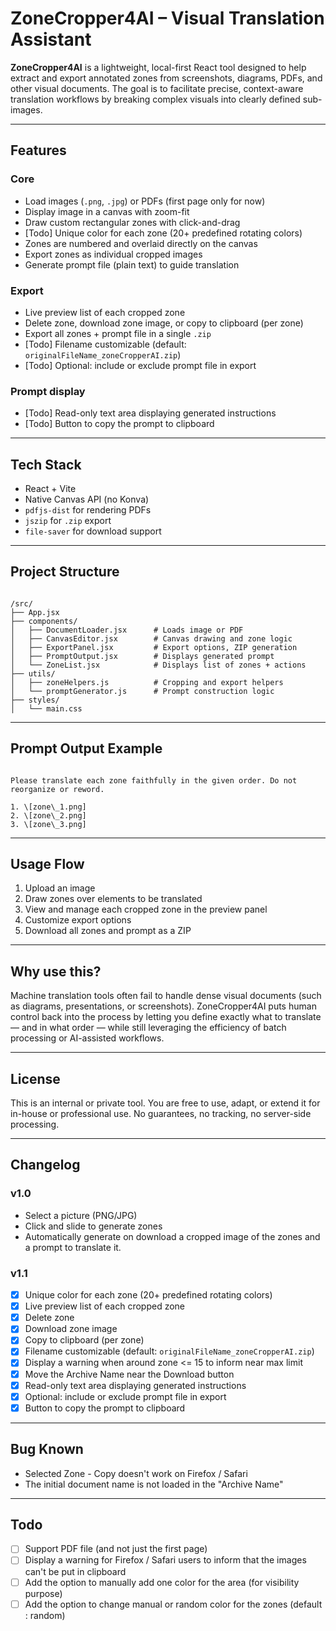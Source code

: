 # ZoneCropper4AI – Visual Translation Assistant

**ZoneCropper4AI** is a lightweight, local-first React tool designed to help extract and export annotated zones from screenshots, diagrams, PDFs, and other visual documents. The goal is to facilitate precise, context-aware translation workflows by breaking complex visuals into clearly defined sub-images.

---

## Features

### Core

- Load images (`.png`, `.jpg`) or PDFs (first page only for now)
- Display image in a canvas with zoom-fit
- Draw custom rectangular zones with click-and-drag
- [Todo] Unique color for each zone (20+ predefined rotating colors)
- Zones are numbered and overlaid directly on the canvas
- Export zones as individual cropped images
- Generate prompt file (plain text) to guide translation

### Export

- Live preview list of each cropped zone
- Delete zone, download zone image, or copy to clipboard (per zone)
- Export all zones + prompt file in a single `.zip`
- [Todo] Filename customizable (default: `originalFileName_zoneCropperAI.zip`)
- [Todo] Optional: include or exclude prompt file in export

### Prompt display

- [Todo] Read-only text area displaying generated instructions
- [Todo] Button to copy the prompt to clipboard

---

## Tech Stack

- React + Vite
- Native Canvas API (no Konva)
- `pdfjs-dist` for rendering PDFs
- `jszip` for `.zip` export
- `file-saver` for download support

---

## Project Structure

```

/src/
├── App.jsx
├── components/
│   ├── DocumentLoader.jsx      # Loads image or PDF
│   ├── CanvasEditor.jsx        # Canvas drawing and zone logic
│   ├── ExportPanel.jsx         # Export options, ZIP generation
│   ├── PromptOutput.jsx        # Displays generated prompt
│   └── ZoneList.jsx            # Displays list of zones + actions
├── utils/
│   ├── zoneHelpers.js          # Cropping and export helpers
│   └── promptGenerator.js      # Prompt construction logic
├── styles/
│   └── main.css

```

---

## Prompt Output Example

```

Please translate each zone faithfully in the given order. Do not reorganize or reword.

1. \[zone\_1.png]
2. \[zone\_2.png]
3. \[zone\_3.png]

```

---

## Usage Flow

1. Upload an image
2. Draw zones over elements to be translated
3. View and manage each cropped zone in the preview panel
4. Customize export options
5. Download all zones and prompt as a ZIP

---

## Why use this?

Machine translation tools often fail to handle dense visual documents (such as diagrams, presentations, or screenshots). ZoneCropper4AI puts human control back into the process by letting you define exactly what to translate — and in what order — while still leveraging the efficiency of batch processing or AI-assisted workflows.

---

## License

This is an internal or private tool. You are free to use, adapt, or extend it for in-house or professional use. No guarantees, no tracking, no server-side processing.

---


## Changelog

### v1.0
- Select a picture (PNG/JPG)
- Click and slide to generate zones
- Automatically generate on download a cropped image of the zones and a prompt to translate it.

### v1.1
- [X] Unique color for each zone (20+ predefined rotating colors)
- [X] Live preview list of each cropped zone
- [X] Delete zone
- [X] Download zone image
- [X] Copy to clipboard (per zone)
- [X] Filename customizable (default: `originalFileName_zoneCropperAI.zip`)
- [X] Display a warning when around zone <= 15 to inform near max limit
- [X] Move the Archive Name near the Download button
- [X] Read-only text area displaying generated instructions
- [X] Optional: include or exclude prompt file in export
- [X] Button to copy the prompt to clipboard

---

## Bug Known

- Selected Zone - Copy doesn't work on Firefox / Safari
- The initial document name is not loaded in the "Archive Name"

---

## Todo

- [ ] Support PDF file (and not just the first page)
- [ ] Display a warning for Firefox / Safari users to inform that the images can't be put in clipboard
- [ ] Add the option to manually add one color for the area (for visibility purpose)
- [ ] Add the option to change manual or random color for the zones (default : random)